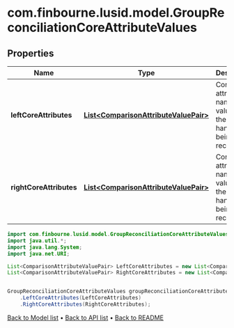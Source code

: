 # com.finbourne.lusid.model.GroupReconciliationCoreAttributeValues

## Properties

Name | Type | Description | Notes
------------ | ------------- | ------------- | -------------
**leftCoreAttributes** | [**List&lt;ComparisonAttributeValuePair&gt;**](ComparisonAttributeValuePair.md) | Core attribute names and values for the left hand entity being reconciled. | [default to List<ComparisonAttributeValuePair>]
**rightCoreAttributes** | [**List&lt;ComparisonAttributeValuePair&gt;**](ComparisonAttributeValuePair.md) | Core attribute names and values for the right hand entity being reconciled. | [default to List<ComparisonAttributeValuePair>]

```java
import com.finbourne.lusid.model.GroupReconciliationCoreAttributeValues;
import java.util.*;
import java.lang.System;
import java.net.URI;

List<ComparisonAttributeValuePair> LeftCoreAttributes = new List<ComparisonAttributeValuePair>();
List<ComparisonAttributeValuePair> RightCoreAttributes = new List<ComparisonAttributeValuePair>();


GroupReconciliationCoreAttributeValues groupReconciliationCoreAttributeValuesInstance = new GroupReconciliationCoreAttributeValues()
    .LeftCoreAttributes(LeftCoreAttributes)
    .RightCoreAttributes(RightCoreAttributes);
```


[Back to Model list](../README.md#documentation-for-models) &#8226; [Back to API list](../README.md#documentation-for-api-endpoints) &#8226; [Back to README](../README.md)
